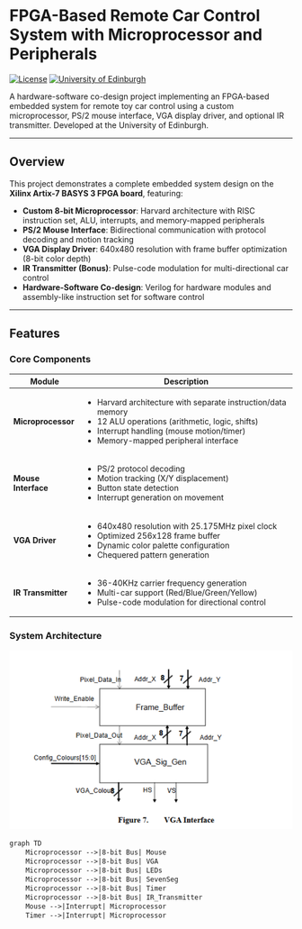 # FPGA-Based Remote Car Control System with Microprocessor and Peripherals

[![License](https://img.shields.io/badge/License-MIT-green.svg)](LICENSE)
[![University of Edinburgh](https://img.shields.io/badge/University-Edinburgh-blue.svg)](https://www.ed.ac.uk/)

A hardware-software co-design project implementing an FPGA-based embedded system for remote toy car control using a custom microprocessor, PS/2 mouse interface, VGA display driver, and optional IR transmitter. Developed at the University of Edinburgh.

---

## Overview

This project demonstrates a complete embedded system design on the **Xilinx Artix-7 BASYS 3 FPGA board**, featuring:

- **Custom 8-bit Microprocessor**: Harvard architecture with RISC instruction set, ALU, interrupts, and memory-mapped peripherals
- **PS/2 Mouse Interface**: Bidirectional communication with protocol decoding and motion tracking
- **VGA Display Driver**: 640x480 resolution with frame buffer optimization (8-bit color depth)
- **IR Transmitter (Bonus)**: Pulse-code modulation for multi-directional car control
- **Hardware-Software Co-design**: Verilog for hardware modules and assembly-like instruction set for software control

---

## Features

### Core Components
| Module | Description |
|--------|-------------|
| **Microprocessor** | <ul><li>Harvard architecture with separate instruction/data memory</li><li>12 ALU operations (arithmetic, logic, shifts)</li><li>Interrupt handling (mouse motion/timer)</li><li>Memory-mapped peripheral interface</li></ul> |
| **Mouse Interface** | <ul><li>PS/2 protocol decoding</li><li>Motion tracking (X/Y displacement)</li><li>Button state detection</li><li>Interrupt generation on movement</li></ul> |
| **VGA Driver** | <ul><li>640x480 resolution with 25.175MHz pixel clock</li><li>Optimized 256x128 frame buffer</li><li>Dynamic color palette configuration</li><li>Chequered pattern generation</li></ul> |
| **IR Transmitter** | <ul><li>36-40KHz carrier frequency generation</li><li>Multi-car support (Red/Blue/Green/Yellow)</li><li>Pulse-code modulation for directional control</li></ul> |

### System Architecture

![VGA Interface](https://github.com/flexs2n/Digital-System-Laboratory/blob/main/VGA%20interface.png)

```mermaid
graph TD
    Microprocessor -->|8-bit Bus| Mouse
    Microprocessor -->|8-bit Bus| VGA
    Microprocessor -->|8-bit Bus| LEDs
    Microprocessor -->|8-bit Bus| SevenSeg
    Microprocessor -->|8-bit Bus| Timer
    Microprocessor -->|8-bit Bus| IR_Transmitter
    Mouse -->|Interrupt| Microprocessor
    Timer -->|Interrupt| Microprocessor


